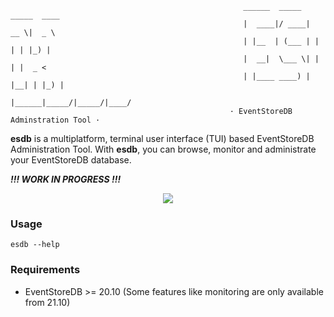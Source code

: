                                                         ______  _____ _____  ____  
                                                        |  ____|/ ____|  __ \|  _ \ 
                                                        | |__  | (___ | |  | | |_) |
                                                        |  __|  \___ \| |  | |  _ < 
                                                        | |____ ____) | |__| | |_) |
                                                        |______|_____/|_____/|____/
                                                     · EventStoreDB Adminstration Tool ·

**esdb** is a multiplatform, terminal user interface (TUI) based EventStoreDB Administration Tool. With **esdb**,
you can browse, monitor and administrate your EventStoreDB database.

***!!! WORK IN PROGRESS !!!***

<p align="center">
<img src="https://user-images.githubusercontent.com/144545/177069437-776e209d-f783-438a-a442-74f62864dc0c.png" />
</p>

### Usage

```
esdb --help
```

### Requirements
* EventStoreDB >= 20.10 (Some features like monitoring are only available from 21.10)
